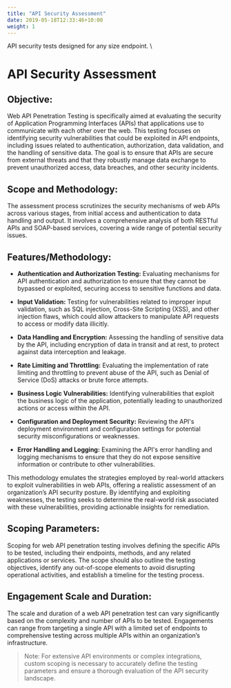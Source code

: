 ```yaml
---
title: "API Security Assessment"
date: 2019-05-18T12:33:46+10:00
weight: 1
---
```


API security tests designed for any size endpoint. \ 

# API Security Assessment
## Objective:
Web API Penetration Testing is specifically aimed at evaluating the security of Application Programming Interfaces (APIs) that applications use to communicate with each other over the web. This testing focuses on identifying security vulnerabilities that could be exploited in API endpoints, including issues related to authentication, authorization, data validation, and the handling of sensitive data. The goal is to ensure that APIs are secure from external threats and that they robustly manage data exchange to prevent unauthorized access, data breaches, and other security incidents.

## Scope and Methodology:
The assessment process scrutinizes the security mechanisms of web APIs across various stages, from initial access and authentication to data handling and output. It involves a comprehensive analysis of both RESTful APIs and SOAP-based services, covering a wide range of potential security issues.

## Features/Methodology:

- **Authentication and Authorization Testing:** Evaluating mechanisms for API authentication and authorization to ensure that they cannot be bypassed or exploited, securing access to sensitive functions and data.

- **Input Validation:** Testing for vulnerabilities related to improper input validation, such as SQL injection, Cross-Site Scripting (XSS), and other injection flaws, which could allow attackers to manipulate API requests to access or modify data illicitly.

- **Data Handling and Encryption:** Assessing the handling of sensitive data by the API, including encryption of data in transit and at rest, to protect against data interception and leakage.

- **Rate Limiting and Throttling:** Evaluating the implementation of rate limiting and throttling to prevent abuse of the API, such as Denial of Service (DoS) attacks or brute force attempts.

- **Business Logic Vulnerabilities:** Identifying vulnerabilities that exploit the business logic of the application, potentially leading to unauthorized actions or access within the API.

- **Configuration and Deployment Security:** Reviewing the API's deployment environment and configuration settings for potential security misconfigurations or weaknesses.

- **Error Handling and Logging:** Examining the API's error handling and logging mechanisms to ensure that they do not expose sensitive information or contribute to other vulnerabilities.

This methodology emulates the strategies employed by real-world attackers to exploit vulnerabilities in web APIs, offering a realistic assessment of an organization’s API security posture. By identifying and exploiting weaknesses, the testing seeks to determine the real-world risk associated with these vulnerabilities, providing actionable insights for remediation.

## Scoping Parameters:
Scoping for web API penetration testing involves defining the specific APIs to be tested, including their endpoints, methods, and any related applications or services. The scope should also outline the testing objectives, identify any out-of-scope elements to avoid disrupting operational activities, and establish a timeline for the testing process.

## Engagement Scale and Duration:
The scale and duration of a web API penetration test can vary significantly based on the complexity and number of APIs to be tested. Engagements can range from targeting a single API with a limited set of endpoints to comprehensive testing across multiple APIs within an organization’s infrastructure.

> Note: For extensive API environments or complex integrations, custom scoping is necessary to accurately define the testing parameters and ensure a thorough evaluation of the API security landscape.
